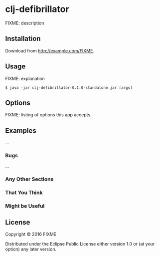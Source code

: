 # clj-defibrillator

FIXME: description

## Installation

Download from http://example.com/FIXME.

## Usage

FIXME: explanation

    $ java -jar clj-defibrillator-0.1.0-standalone.jar [args]

## Options

FIXME: listing of options this app accepts.

## Examples

...

### Bugs

...

### Any Other Sections
### That You Think
### Might be Useful

## License

Copyright © 2016 FIXME

Distributed under the Eclipse Public License either version 1.0 or (at
your option) any later version.
